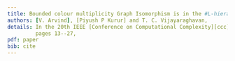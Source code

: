 ```yaml
---
title: Bounded colour multiplicity Graph Isomorphism is in the #L-hierarchy.
authors: [V. Arvind], [Piyush P Kurur] and T. C. Vijayaraghavan,
details: In the 20th IEEE [Conference on Computational Complexity][ccc] (CCC),
         pages 13--27,
pdf: paper
bib: cite
---
```

